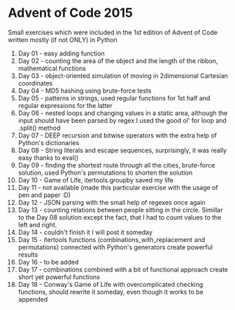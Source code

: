 # Advent of Code 2015
Small exercises which were included in the 1st edition of Advent of Code written mostly (if not ONLY) in Python

01) Day 01 - easy adding function
02) Day 02 - counting the area of the object and the length of the ribbon, mathematical functions
03) Day 03 - object-oriented simulation of moving in 2dimensional Cartesian coordinates
04) Day 04 - MD5 hashing using brute-force tests
05) Day 05 - patterns in strings, used regular functions for 1st half and regular expressions for the latter
06) Day 06 - nested loops and changing values in a static area, although the input should have been parsed by regex I used the good ol' for loop and   .split() method
07) Day 07 - DEEP recursion and bitwise operators with the extra help of Python's dictionaries
08) Day 08 - String literals and escape sequences, surprisingly, it was really easy thanks to eval()
09) Day 09 - finding the shortest route through all the cities, brute-force solution, used Python's permutations to shorten the solution
10) Day 10 - Game of Life, itertools.groupby saved my life 
11) Day 11 - not available (made this particular exercise with the usage of pen and paper :D)
12) Day 12 - JSON parsing with the small help of regexes once again
13) Day 13 - counting relations between people sitting in the circle. Simillar to the Day 08 solution except the fact, that I had to count values to the left and right.
14) Day 14 - couldn't finish it I will post it someday
15) Day 15 - itertools functions (combinations_with_replacement and permutations) connected with Python's generators create powerful results
16) Day 16 - to be added
17) Day 17 - combinations combined with a bit of functional approach create short yet powerful functions
18) Day 18 - Conway's Game of Life with overcomplicated checking functions, should rewrite it someday, even though it works
to be appended
